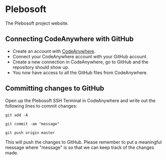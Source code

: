 # Plebosoft
The Plebosoft project website. 

## Connecting CodeAnywhere with GitHub
* Create an account with [CodeAnywhere](https://codeanywhere.com/).
* Connect your CodeAnywhere account with your GitHub account.
* Create a new connection in CodeAnywhere, go to GitHub and the repository should show up.
* You now have access to all the GitHub files from CodeAnywhere.

## Committing changes to GitHub
Open up the Plebosoft SSH Terminal in CodeAnywhere and write out the following lines to commit changes:
```
git add -A
```
```
git commit -am "message"
```
```
git push origin master
```
This will push the changes to GitHub. 
Please remember to put a meaningful message where "message" is so that we can keep track of the changes made.